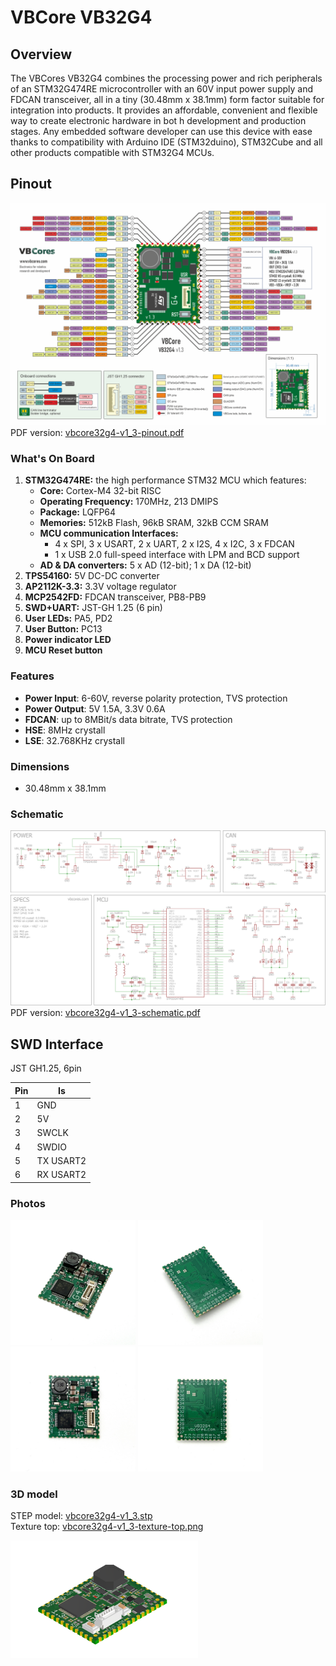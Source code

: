 # VBCore VB32G4

## Overview
The VBCores VB32G4 combines the processing power and rich peripherals of an STM32G474RE microcontroller with an 60V input power supply and FDCAN transceiver, all in a tiny (30.48mm x 38.1mm) form factor suitable for integration into products. It provides an affordable, convenient and flexible way to create electronic hardware in bot
h development and production stages. Any embedded software developer can use this device with ease thanks to compatibility with Arduino IDE (STM32duino), STM32Cube and all other products compatible with STM32G4 MCUs.

## Pinout
![VBCore VB32G4 Datadheet](vbcore32g4-v1_3-pinout.png)
PDF version: [vbcore32g4-v1_3-pinout.pdf](vbcore32g4-v1_3-pinout.pdf)

### What's On Board
 1. **STM32G474RE:** the high performance STM32 MCU which features:
    -   **Core:** Cortex-M4 32-bit RISC
    -   **Operating Frequency:** 170MHz, 213 DMIPS
    -   **Package:** LQFP64
    -   **Memories:** 512kB Flash, 96kB SRAM, 32kB CCM SRAM
    -   **MCU communication Interfaces:**
        -   4 x SPI, 3 x USART, 2 x UART, 2 x I2S, 4 x I2C, 3 x FDCAN
        -   1 x USB 2.0 full-speed interface with LPM and BCD support
    -   **AD & DA converters:** 5 x AD (12-bit); 1 x DA (12-bit)
 2. **TPS54160:** 5V DC-DC converter
 3. **AP2112K-3.3:** 3.3V voltage regulator
 4. **MCP2542FD:** FDCAN transceiver, PB8-PB9
 5. **SWD+UART:** JST-GH 1.25 (6 pin)
 6. **User LEDs:** PA5, PD2
 7. **User Button:** PC13
 8. **Power indicator LED**
 9. **MCU Reset button**

### Features
- **Power Input**: 6-60V, reverse polarity protection, TVS protection
- **Power Output**: 5V 1.5A, 3.3V 0.6A
- **FDCAN**: up to 8MBit/s data bitrate, TVS protection
- **HSE**: 8MHz crystall
- **LSE**: 32.768KHz crystall

###  Dimensions
- 30.48mm x 38.1mm


### Schematic
![VBCore VB32G4 Schematic](vbcore32g4-v1_3-schematic.png)
PDF version: [vbcore32g4-v1_3-schematic.pdf](vbcore32g4-v1_3-schematic.pdf)


## SWD Interface

JST GH1.25, 6pin

| Pin      | Is           | 
| -------- | -------------|
| 1        | GND          |
| 2        | 5V           |
| 3        | SWCLK        |
| 4        | SWDIO        |
| 5        | TX USART2    |
| 6        | RX USART2    |


### Photos
<p float="left">
<img src="vbcore32g4-v1_3-1.jpg" width="200">
<img src="vbcore32g4-v1_3-2.jpg" width="200">
<img src="vbcore32g4-v1_3-3.jpg" width="200">
<img src="vbcore32g4-v1_3-4.jpg" width="200">
</p>


### 3D model

STEP model: [vbcore32g4-v1_3.stp](vbcore32g4-v1_3.stp)
<br>
Texture top: [vbcore32g4-v1_3-texture-top.png](vbcore32g4-v1_3-texture-top.png)


<p float="left">
<img src="vbcore32g4-v1_3-render-1.png" width="300"> 
</p>













